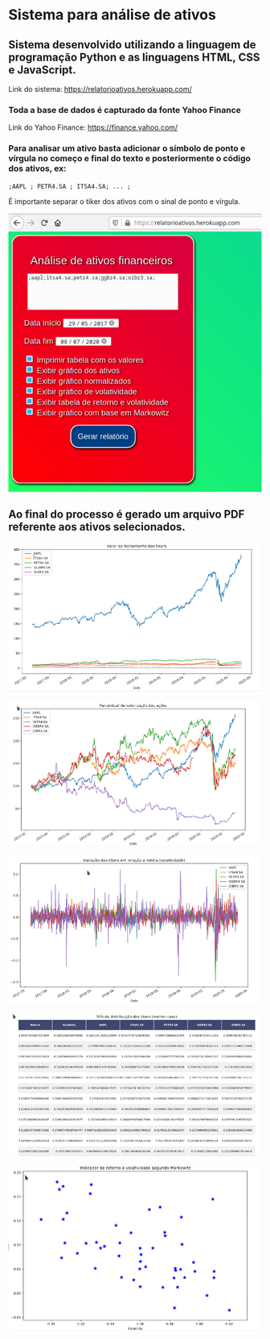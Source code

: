 
# Sistema para análise de ativos

## Sistema desenvolvido utilizando a linguagem de programação Python e as linguagens HTML, CSS e JavaScript.

Link do sistema: https://relatorioativos.herokuapp.com/

### Toda a base de dados é capturado da fonte Yahoo Finance

Link do Yahoo Finance: https://finance.yahoo.com/

### Para analisar um ativo basta adicionar o símbolo de ponto e vírgula no começo e final do texto e posteriormente o código dos ativos, ex:

    ;AAPL ; PETR4.SA ; ITSA4.SA; ... ;

É importante separar o tiker dos ativos com o sinal de ponto e vírgula.

![Image of system](https://raw.githubusercontent.com/Otavio15/FINANCE/master/cap1.jpg)

## Ao final do processo é gerado um arquivo PDF referente aos ativos selecionados.

![Image of system](https://raw.githubusercontent.com/Otavio15/FINANCE/master/cap2.jpg)

![Image of system](https://raw.githubusercontent.com/Otavio15/FINANCE/master/cap3.jpg)

![Image of system](https://raw.githubusercontent.com/Otavio15/FINANCE/master/cap4.jpg)

![Image of system](https://raw.githubusercontent.com/Otavio15/FINANCE/master/cap5.jpg)

![Image of system](https://raw.githubusercontent.com/Otavio15/FINANCE/master/cap6.jpg)